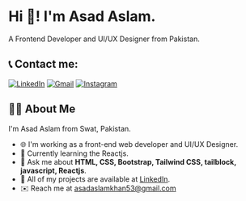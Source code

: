 # Hi 👋! I'm Asad Aslam.

A Frontend Developer and UI/UX Designer from Pakistan.

## 📞 Contact me:
[![LinkedIn](https://img.shields.io/badge/LinkedIn-Profile-blue)](https://www.linkedin.com/in/asad-aslam-2693022b5/)
[![Gmail](https://img.shields.io/badge/Gmail-Email-red)](mailto:your.email@gmail.com)
[![Instagram](https://img.shields.io/badge/Instagram-Profile-pink)](https://www.instagram.com/asadaslam8575?utm_source=ig_web_button_share_sheet&igsh=ZDNlZDc0MzIxNw==)

## 👨‍💻 About Me
I'm Asad Aslam from Swat, Pakistan.

- 🌐 I'm working as a front-end web developer and UI/UX Designer.
- 🔭 Currently learning the Reactjs.
- 💬 Ask me about **HTML, CSS, Bootstrap, Tailwind CSS, tailblock, javascript, Reactjs**.
- 📂 All of my projects are available at [LinkedIn](https://www.linkedin.com/in/asad-aslam-2693022b5/).
- ✉️ Reach me at asadaslamkhan53@gmail.com


